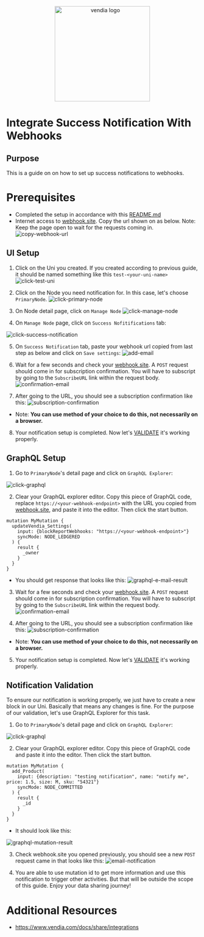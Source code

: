 <p align="center">
  <a href="https://vendia.net/">
    <img src="https://www.vendia.net/images/logo/black.svg" alt="vendia logo" width="250px">
  </a>
</p>

# Integrate Success Notification With Webhooks

## Purpose
This is a guide on on how to set up success notifications to webhooks.

# Prerequisites
* Completed the setup in accordance with this [README.md](../../README.md)
* Internet access to [webhook.site](https://webhook.site). Copy the url shown on as below. Note: Keep the page open to wait for the requests coming in.
![copy-webhook-url](../../image/success/webhook/copy-webhook-url.png)

## UI Setup
1. Click on the Uni you created. If you created according to previous guide, it should be named something like this `test-<your-uni-name>`
![click-test-uni](../../image/re-usable/click-test-uni.png)

2. Click on the Node you need notification for. In this case, let's choose `PrimaryNode`.
![click-primary-node](../../image/re-usable/click-primary-node.png)

3. On Node detail page, click on `Manage Node`
![click-manage-node](../../image/re-usable/click-manage-node.png)

4. On `Manage Node` page, click on `Success Nofitifications` tab:

![click-success-notification](../../image/success/click-success-notification.png)

5. On `Success Notification` tab, paste your webhook url copied from last step as below and click on `Save settings`:
![add-email](../../image/success/webhook/success-webhook-setting.png)


6. Wait for a few seconds and check your [webhook.site](https://webhook.site). A `POST` request should come in for subscription confirmation. You will have to subscript by going to the `SubscribeURL` link within the request body.
![confirmation-email](../../image/success/webhook/subscribe-message.png)

7. After going to the URL, you should see a subscription confirmation like this:
![subscription-confirmation](../../image/success/webhook/confirmation-message.png)
* Note: **You can use method of your choice to do this, not necessarily on a browser.**

8. Your notification setup is completed. Now let's [VALIDATE](#notification-validation) it's working properly.

## GraphQL Setup

1. Go to `PrimaryNode`'s detail page and click on `GraphQL Explorer`: 

![click-graphql](../../image/re-usable/click-grahql-explorer.png)

2. Clear your GraphQL explorer editor. Copy this piece of GraphQL code, replace `https://<your-webhook-endpoint>` with the URL you copied from [webhook.site](https://webhook.site), and paste it into the editor. Then click the start button.
```
mutation MyMutation {
  updateVendia_Settings(
    input: {blockReportWebhooks: "https://<your-webhook-endpoint>"}
    syncMode: NODE_LEDGERED
  ) {
    result {
      _owner
    }
  }
}

```
* You should get response that looks like this:
![graphql-e-mail-result](../../image/success/webhook/subscribe-message.png)

3. Wait for a few seconds and check your [webhook.site](https://webhook.site). A `POST` request should come in for subscription confirmation. You will have to subscript by going to the `SubscribeURL` link within the request body.
![confirmation-email](../../image/success/webhook/subscribe-message.png)

4. After going to the URL, you should see a subscription confirmation like this:
![subscription-confirmation](../../image/success/webhook/confirmation-message.png)
* Note: **You can use method of your choice to do this, not necessarily on a browser.**

5. Your notification setup is completed. Now let's [VALIDATE](#notification-validation) it's working properly.

## Notification Validation
To ensure our notification is working properly, we just have to create a new block in our Uni. Basically that means any changes is fine. For the purpose of our validation, let's use GraphQL Explorer for this task.

1. Go to `PrimaryNode`'s detail page and click on `GraphQL Explorer`: 

![click-graphql](../../image/re-usable/click-grahql-explorer.png)

2. Clear your GraphQL explorer editor. Copy this piece of GraphQL code and paste it into the editor. Then click the start button.
```
mutation MyMutation {
  add_Product(
    input: {description: "testing notification", name: "notify me", price: 1.5, size: M, sku: "54321"}
    syncMode: NODE_COMMITTED
  ) {
    result {
      _id
    }
  }
}
```
* It should look like this:

![graphql-mutation-result](../../image/re-usable/create-new-block.png)

3. Check webhook.site you opened previously, you should see a new `POST` request came in that looks like this: 
![email-notification](../../image/success/webhook/webhook-block-notification.png)


4. You are able to use mutation id to get more information and use this notification to trigger other activities. But that will be outside the scope of this guide. Enjoy your data sharing journey!

# Additional Resources

* https://www.vendia.com/docs/share/integrations